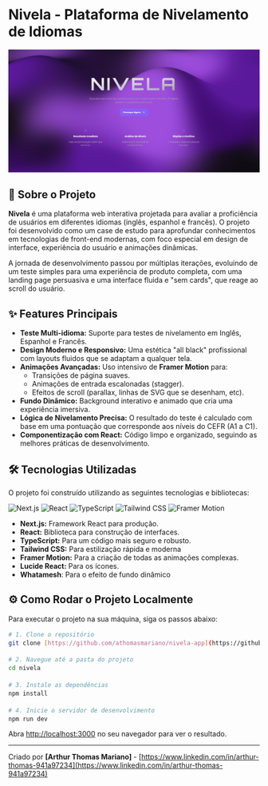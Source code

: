 # Nivela - Plataforma de Nivelamento de Idiomas

![Preview do Portfólio](./public/nivela.png)


## 🚀 Sobre o Projeto

**Nivela** é uma plataforma web interativa projetada para avaliar a proficiência de usuários em diferentes idiomas (inglês, espanhol e francês). O projeto foi desenvolvido como um case de estudo para aprofundar conhecimentos em tecnologias de front-end modernas, com foco especial em design de interface, experiência do usuário e animações dinâmicas.

A jornada de desenvolvimento passou por múltiplas iterações, evoluindo de um teste simples para uma experiência de produto completa, com uma landing page persuasiva e uma interface fluida e "sem cards", que reage ao scroll do usuário.

## ✨ Features Principais

-   **Teste Multi-idioma:** Suporte para testes de nivelamento em Inglês, Espanhol e Francês.
-   **Design Moderno e Responsivo:** Uma estética "all black" profissional com layouts fluidos que se adaptam a qualquer tela.
-   **Animações Avançadas:** Uso intensivo de **Framer Motion** para:
    -   Transições de página suaves.
    -   Animações de entrada escalonadas (stagger).
    -   Efeitos de scroll (parallax, linhas de SVG que se desenham, etc).
-   **Fundo Dinâmico:** Background interativo e animado que cria uma experiência imersiva.
-   **Lógica de Nivelamento Precisa:** O resultado do teste é calculado com base em uma pontuação que corresponde aos níveis do CEFR (A1 a C1).
-   **Componentização com React:** Código limpo e organizado, seguindo as melhores práticas de desenvolvimento.

## 🛠️ Tecnologias Utilizadas

O projeto foi construído utilizando as seguintes tecnologias e bibliotecas:

![Next.js](https://img.shields.io/badge/next.js-000000?style=for-the-badge&logo=nextdotjs&logoColor=white)
![React](https://img.shields.io/badge/React-20232A?style=for-the-badge&logo=react&logoColor=61DAFB)
![TypeScript](https://img.shields.io/badge/TypeScript-007ACC?style=for-the-badge&logo=typescript&logoColor=white)
![Tailwind CSS](https://img.shields.io/badge/Tailwind_CSS-38B2AC?style=for-the-badge&logo=tailwind-css&logoColor=white)
![Framer Motion](https://img.shields.io/badge/Framer_Motion-0055FF?style=for-the-badge&logo=framer&logoColor=white)

-   **Next.js:** Framework React para produção.
-   **React:** Biblioteca para construção de interfaces.
-   **TypeScript:** Para um código mais seguro e robusto.
-   **Tailwind CSS:** Para estilização rápida e moderna
-   **Framer Motion:** Para a criação de todas as animações complexas.
-   **Lucide React:** Para os ícones.
-   **Whatamesh**: Para o efeito de fundo dinâmico

## ⚙️ Como Rodar o Projeto Localmente

Para executar o projeto na sua máquina, siga os passos abaixo:

```bash
# 1. Clone o repositório
git clone [https://github.com/athomasmariano/nivela-app](https://github.com/athomasmariano/nivela-app.git)

# 2. Navegue até a pasta do projeto
cd nivela

# 3. Instale as dependências
npm install

# 4. Inicie o servidor de desenvolvimento
npm run dev
```
Abra [http://localhost:3000](http://localhost:3000) no seu navegador para ver o resultado.

---

Criado por **[Arthur Thomas Mariano]** - [https://www.linkedin.com/in/arthur-thomas-941a97234](https://www.linkedin.com/in/arthur-thomas-941a97234)
